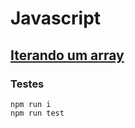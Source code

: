 # Javascript

## [Iterando um array](./iterate_array.js) 


### Testes
```
npm run i
npm run test
```
